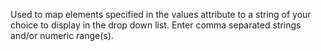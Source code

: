 Used to map elements specified in the values attribute to a string of your choice to display
		in the drop down list. Enter comma separated strings and/or numeric range(s).